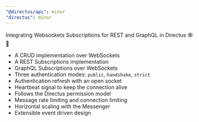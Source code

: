 ```yaml
---
"@directus/api": minor
"directus": minor
---
```


Integrating Websockets Subscriptions for REST and GraphQL in Directus 🕸️🧦 
- A CRUD implementation over WebSockets
- A REST Subscriptions implementation
- GraphQL Subscriptions over WebSockets
- Three authentication modes: `public`, `handshake`, `strict`
- Authentication refresh with an open socket
- Heartbeat signal to keep the connection alive
- Follows the Directus permission model
- Message rate limiting and connection limiting
- Horizontal scaling with the Messenger
- Extensible event driven design
